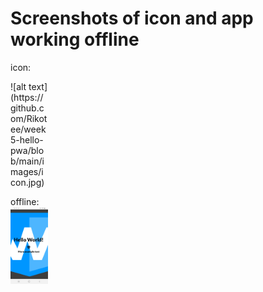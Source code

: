 # Screenshots of icon and app working offline

icon:

<div style="width:60px ; height:60px">
![alt text](https://github.com/Rikotee/week5-hello-pwa/blob/main/images/icon.jpg)
  <div>

offline:
![alt text](https://github.com/Rikotee/week5-hello-pwa/blob/main/images/offline.jpg)
